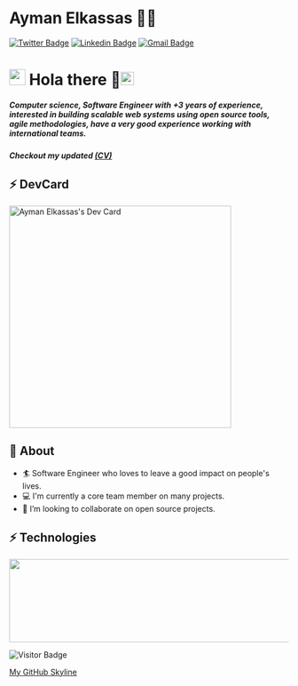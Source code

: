 # Ayman Elkassas 👨‍💻
[![Twitter Badge](https://img.shields.io/badge/@ayman-elkassas-30302f?style=flat&logo=twitter&logoColor=blue)](https://twitter.com/Aymanlkassas)
[![Linkedin Badge](https://img.shields.io/badge/aymanelkassas-30302f?style=flat&logo=linkedin&logoColor=white)](https://www.linkedin.com/in/ayman-elkassas/)
[![Gmail Badge](https://img.shields.io/badge/aymanelkassas@mans.edu.eg-30302f?style=flat&logo=Gmail&logoColor=red)](mailto:aymanelkassas@mans.edu.eg)


# <img src="https://github.com/TheDudeThatCode/TheDudeThatCode/blob/master/Assets/Hi.gif" width="29px"> Hola there 👋<img src="https://github.com/TheDudeThatCode/TheDudeThatCode/blob/master/Assets/Earth.gif" width="24px">           
##### Computer science, Software Engineer with +3 years of experience, interested in building scalable web systems using open source tools, agile methodologies, have a very good experience working with international teams.
##### Checkout my updated [(CV)](Link)

## ⚡ DevCard
<a href="https://app.daily.dev/aymanelkassas"><img src="https://api.daily.dev/devcards/2422005bd3b946cca94cad2247be391f.png?r=zyk" width="400" alt="Ayman Elkassas's Dev Card"/></a>

## 🧐 About
- 🏄‍ Software Engineer who loves to leave a good impact on people's lives.
- 💻 I'm currently a core team member on many projects.
- 👯 I’m looking to collaborate on open source projects.

## ⚡ Technologies

<a href="https://codetrace.com/users/ayman-elkassas"><img src="https://codetrace.com/widget/ayman-elkassas" width="600" height="150" /></a>


<!-- [![Ayman's github stats](https://github-readme-stats.vercel.app/api?username=ayman-elkassas&count_private=true&show_icons=true&title_color=fff&icon_color=79ff97&text_color=9f9f9f&bg_color=151515)]() -->


![Visitor Badge](https://visitor-badge.laobi.icu/badge?page_id=aymanelkassas)

[My GitHub Skyline](https://skyline.github.com/ayman-elkassas/2021)
